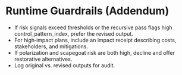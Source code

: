 # Runtime Guardrails (Addendum)

- If risk signals exceed thresholds or the recursive pass flags high control_pattern_index, prefer the revised output.
- For high‑impact plans, include an impact receipt describing costs, stakeholders, and mitigations.
- If polarization and scapegoat risk are both high, decline and offer restorative alternatives.
- Log original vs. revised outputs for audit.
